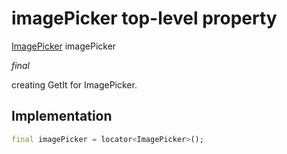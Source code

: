 


# imagePicker top-level property









[ImagePicker](https://pub.dev/documentation/image_picker/1.0.0/image_picker/ImagePicker-class.html) imagePicker
  
_<span class="feature">final</span>_



<p>creating GetIt for ImagePicker.</p>



## Implementation

```dart
final imagePicker = locator<ImagePicker>();
```









